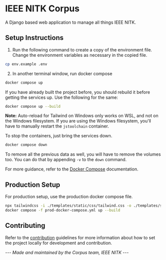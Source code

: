 # IEEE NITK Corpus


A Django based web application to manage all things IEEE NITK.

## Setup Instructions

1. Run the following command to create a copy of the environment file. Change the environment variables as necessary in
   the copied file.

```sh
cp env.example .env
```

2. In another terminal window, run docker compose

```sh
docker compose up
```

If you have already built the project before, you should rebuild it before getting the services up. Use the following
for the same:

```sh
docker compose up --build
```

**Note:** Auto-reload for Tailwind on Windows only works on WSL, and not on the Windows filesystem. If you are using the Windows filesystem, you'll have to manually restart the `jstoolchain` container.

To stop the containers, just bring the services down.

```sh
docker compose down
```

To remove all the previous data as well, you will have to remove the volumes too. You can do that by appending `-v` to
the `down` command.

For more guidance, refer to the [Docker Compose](https://docs.docker.com/compose/) documentation.

## Production Setup

For production setup, use the production docker compose file.

```sh
npx tailwindcss -i ./templates/static/css/tailwind.css -o ./templates/static/css/tailwind-min.css --minify
docker compose -f prod-docker-compose.yml up --build
```

## Contributing

Refer to the [contribution](./CONTRIBUTING.md) guidelines for more information about how to set the project locally for
development and contribution.

_--- Made and maintained by the Corpus team, IEEE NITK ---_
